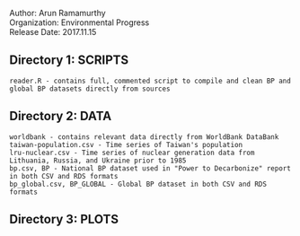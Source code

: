 Author: Arun Ramamurthy  
Organization: Environmental Progress  
Release Date: 2017.11.15  

## Directory 1: SCRIPTS
    reader.R - contains full, commented script to compile and clean BP and global BP datasets directly from sources
## Directory 2: DATA
    worldbank - contains relevant data directly from WorldBank DataBank
    taiwan-population.csv - Time series of Taiwan's population
    lru-nuclear.csv - Time series of nuclear generation data from Lithuania, Russia, and Ukraine prior to 1985
    bp.csv, BP - National BP dataset used in "Power to Decarbonize" report in both CSV and RDS formats
    bp_global.csv, BP_GLOBAL - Global BP dataset in both CSV and RDS formats
## Directory 3: PLOTS
